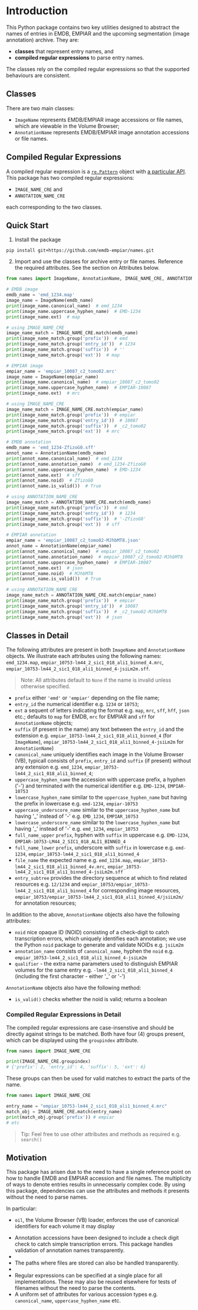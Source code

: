 # Introduction
This Python package contains two key utilities designed to abstract the names of entries in EMDB, EMPIAR and the upcoming segmentation (image annotation) archive. They are: 
* **classes** that represent entry names, and 
* **compiled regular expressions** to parse entry names.

The classes rely on the compiled regular expressions so that the supported behaviours are consistent.

## Classes
There are two main classes:
* `ImageName` represents EMDB/EMPIAR image accessions or file names, which are viewable in the Volume Browser;
* `AnnotationName` represents EMDB/EMPIAR image annotation accessions or file names.

## Compiled Regular Expressions
A compiled regular expression is a [`re.Pattern`](https://docs.python.org/3/library/re.html#regular-expression-objects) object with [a particular API](https://docs.python.org/3/library/re.html#regular-expression-objects). This package has two compiled regular expressions:
* `IMAGE_NAME_CRE` and 
* `ANNOTATION_NAME_CRE`

each corresponding to the two classes.

## Quick Start
1. Install the package

```shell
pip install git+https://github.com/emdb-empiar/names.git
```

2. Import and use the classes for archive entry or file names. Reference the required attributes. See the section on Attributes below.

```python
from names import ImageName, AnnotationName, IMAGE_NAME_CRE, ANNOTATION_NAME_CRE

# EMDB image
emdb_name = 'emd_1234.map'
image_name = ImageName(emdb_name)
print(image_name.canonical_name)  # emd_1234
print(image_name.uppercase_hyphen_name)  # EMD-1234
print(image_name.ext)  # map

# using IMAGE_NAME_CRE
image_name_match = IMAGE_NAME_CRE.match(emdb_name)
print(image_name_match.group('prefix'))  # emd
print(image_name_match.group('entry_id'))  # 1234
print(image_name_match.group('suffix'))  # ''
print(image_name_match.group('ext'))  # map

# EMPIAR image
empiar_name = 'empiar_10087_c2_tomo02.mrc'
image_name = ImageName(empiar_name)
print(image_name.canonical_name)  # empiar_10087_c2_tomo02
print(image_name.uppercase_hyphen_name)  # EMPIAR-10087
print(image_name.ext)  # mrc

# using IMAGE_NAME_CRE
image_name_match = IMAGE_NAME_CRE.match(empiar_name)
print(image_name_match.group('prefix'))  # empiar
print(image_name_match.group('entry_id'))  # 10087
print(image_name_match.group('suffix'))  # _c2_tomo02
print(image_name_match.group('ext'))  # mrc

# EMDB annotation
emdb_name = 'emd_1234-ZfizoG0.sff'
annot_name = AnnotationName(emdb_name)
print(annot_name.canonical_name)  # emd_1234
print(annot_name.annotation_name)  # emd_1234-ZfizoG0
print(annot_name.uppercase_hyphen_name)  # EMD-1234
print(annot_name.ext)  # sff
print(annot_name.noid)  # ZfizoG0
print(annot_name.is_valid())  # True

# using ANNOTATION_NAME_CRE
image_name_match = ANNOTATION_NAME_CRE.match(emdb_name)
print(image_name_match.group('prefix'))  # emd
print(image_name_match.group('entry_id'))  # 1234
print(image_name_match.group('suffix'))  # '-ZfizoG0'
print(image_name_match.group('ext'))  # sff

# EMPIAR annotation
empiar_name = 'empiar_10087_c2_tomo02-MJhbMT8.json'
annot_name = AnnotationName(empiar_name)
print(annot_name.canonical_name)  # empiar_10087_c2_tomo02
print(annot_name.annotation_name)  # empiar_10087_c2_tomo02-MJhbMT8
print(annot_name.uppercase_hyphen_name)  # EMPIAR-10087
print(annot_name.ext)  # json
print(annot_name.noid)  # MJhbMT8
print(annot_name.is_valid())  # True

# using ANNOTATION_NAME_CRE
image_name_match = ANNOTATION_NAME_CRE.match(empiar_name)
print(image_name_match.group('prefix'))  # empiar
print(image_name_match.group('entry_id'))  # 10087
print(image_name_match.group('suffix'))  # _c2_tomo02-MJhbMT8
print(image_name_match.group('ext'))  # json
```

## Classes in Detail
The following attributes are present in both `ImageName` and `AnnotationName` objects. We illustrate each attributes using the following names: `emd_1234.map`, `empiar_10753-lm44_2_sic1_018_ali1_binned_4.mrc`, `empiar_10753-lm44_2_sic1_018_ali1_binned_4-jsiLm2m.sff`.

> Note: All attributes default to `None` if the name is invalid unless otherwise specified.

* `prefix` either `'emd'` or `'empiar'` depending on the file name;
* `entry_id` the numerical identifier e.g. `1234` or `10753`;
* `ext` a sequent of letters indicating the format e.g. `map`, `mrc`, `sff`, `hff`, `json` etc.; defaults to `map` for EMDB, `mrc` for EMPIAR and `sff` for `AnnotationName` objects;
* `suffix` (if present in the name) any text between the `entry_id` and the extension e.g. `empiar_10753-lm44_2_sic1_018_ali1_binned_4` (for `ImageName`), `empiar_10753-lm44_2_sic1_018_ali1_binned_4-jsiLm2m` for `AnnotationName`)
* `canonical_name` uniquely identifies each image in the Volume Browser (VB), typicall consists of `prefix`, `entry_id` and `suffix` (if present) without any extension e.g. `emd_1234`, `empiar_10753-lm44_2_sic1_018_ali1_binned_4`; 
* `uppercase_hyphen_name` the accession with uppercase prefix, a hyphen ('-') and terminated with the numerical identifier e.g. `EMD-1234`, `EMPIAR-10753`
* `lowercase_hyphen_name` similar to the `uppercase_hyphen_name` but having the prefix in lowercase e.g. `emd-1234`, `empiar-10753`
* `uppercase_underscore_name` similar to the `uppercase_hyphen_name` but having '_' instead of '-' e.g.  `EMD_1234`, `EMPIAR_10753`
* `lowercase_underscore_name` similar to the `lowercase_hyphen_name` but having '_' instead of '-' e.g. `emd_1234`, `empiar_10753`
* `full_name_upper` `prefix`, hyphen with `suffix` in uppercase e.g. `EMD-1234`, `EMPIAR-10753-LM44_2_SIC1_018_ALI1_BINNED_4`
* `full_name_lower` `prefix`, underscore with `suffix` in lowercase e.g. `emd-1234`, `empiar_10753-lm44_2_sic1_018_ali1_binned_4`
* `file_name` the expected name e.g. `emd_1234.map`, `empiar_10753-lm44_2_sic1_018_ali1_binned_4v.mrc`, `empiar_10753-lm44_2_sic1_018_ali1_binned_4-jsiLm2m.sff`
* `entry_subtree` provides the directory sequence at which to find related resources e.g. `12/1234` and `empiar_10753/empiar_10753-lm44_2_sic1_018_ali1_binned_4` for corresponding image resources, `empiar_10753/empiar_10753-lm44_2_sic1_018_ali1_binned_4/jsiLm2m/` for annotation resources;

In addition to the above, `AnnotationName` objects also have the following attributes:
* `noid` nice opaque ID (NOID) consisting of a check-digit to catch transcription errors, which uniquely identifies each annotation; we use the Python `noid` package to generate and validate NOIDs e.g. `jsiLm2m` 
* `annotation_name` consists of `canonical_name`, hyphen the `noid` e.g. `empiar_10753-lm44_2_sic1_018_ali1_binned_4-jsiLm2m`
* `qualifier` - the extra name parameters used to distinguish EMPIAR volumes for the same entry e.g. `-lm44_2_sic1_018_ali1_binned_4` (including the first character - either '_' or '-')

`AnnotationName` objects also have the following method:
* `is_valid()` checks whether the noid is valid; returns a boolean


### Compiled Regular Expressions in Detail

The compiled regular expressions are case-insenstive and should be directly against strings to be matched. Both have four (4) groups present, which can be displayed using the `groupindex` attribute. 

```python
from names import IMAGE_NAME_CRE

print(IMAGE_NAME_CRE.groupindex)
# {'prefix': 2, 'entry_id': 4, 'suffix': 5, 'ext': 6}
```

These groups can then be used for valid matches to extract the parts of the name.

```python
from names import IMAGE_NAME_CRE

entry_name = "empiar_10753-lm44_2_sic1_018_ali1_binned_4.mrc"
match_obj = IMAGE_NAME_CRE.match(entry_name)
print(match_obj.group('prefix')) # empiar
# etc
```

> Tip: Feel free to use other attributes and methods as required e.g. `search()`


## Motivation
This package has arisen due to the need to have a single reference point on how to handle EMDB and EMPIAR accession and file names. The multiplicity of ways to denote entries results in unnecessariy complex code. By using this package, dependencies can use the attributes and methods it presents without the need to parse names.  

In particular:

* `oil`, the Volume Browser (VB) loader, enforces the use of canonical identifiers for each volume it may display

- Annotation accessions have been designed to include a check digit check to catch simple transcription errors. This package handles validation of annotation names transparently.
- 
- The paths where files are stored can also be handled transparently.
- 
- Regular expressions can be specified at a single place for all implementations. These may also be reused elsewhere for tests of filenames without the need to parse the contents. 
- A uniform set of attributes for various accession types e.g. `canonical_name`, `uppercase_hyphen_name` etc.
